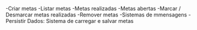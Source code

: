 -Criar metas
-Listar metas
    -Metas realizadas
    -Metas abertas
-Marcar / Desmarcar metas realizadas
-Remover metas
-Sistemas de mmensagens
-Persistir Dados: Sistema de carregar e salvar metas